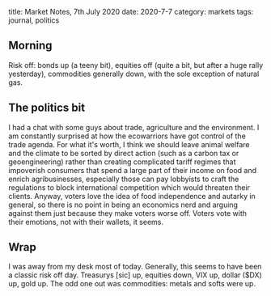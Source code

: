title: Market Notes, 7th July 2020
date: 2020-7-7
category: markets
tags: journal, politics

## Morning

Risk off: bonds up (a teeny bit), equities off (quite a bit, but after a huge rally yesterday), commodities generally down, with the sole exception of natural gas.

## The politics bit

I had a chat with some guys about trade, agriculture and the environment.
I am constantly surprised at how the ecowarriors have got control of the trade agenda.
For what it's worth, I think we should leave animal welfare and the climate to be sorted by direct action (such as a carbon tax or geoengineering) rather than creating complicated tariff regimes that impoverish consumers that spend a large part of their income on food and enrich agribusinesses, especially those can pay lobbyists to craft the regulations to block international competition which would threaten their clients. 
Anyway, voters love the idea of food independence and autarky in general, so there is no point in being an economics nerd and arguing against them just because they make voters worse off.
Voters vote with their emotions, not with their wallets, it seems.

## Wrap

I was away from my desk most of today.
Generally, this seems to have been a classic risk off day.
Treasurys [sic] up, equities down, VIX up, dollar ($DX) up, gold up.
The odd one out was commodities: metals and softs were up.

